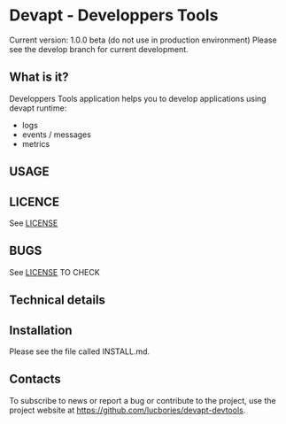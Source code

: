 # Devapt - Developpers Tools

Current version: 1.0.0 beta (do not use in production environment)
Please see the develop branch for current development.


## What is it?

Developpers Tools application helps you to develop applications using devapt runtime:
* logs
* events / messages
* metrics


## USAGE



## LICENCE

See [LICENSE](https://github.com/lucbories/devapt-devtools/tree/master/LICENSE)


## BUGS

See [LICENSE](https://github.com/lucbories/devapt-devtools/issues) TO CHECK


## Technical details




## Installation


Please see the file called INSTALL.md.


## Contacts

To subscribe to news or report a bug or contribute to the project, use the project website at https://github.com/lucbories/devapt-devtools.
